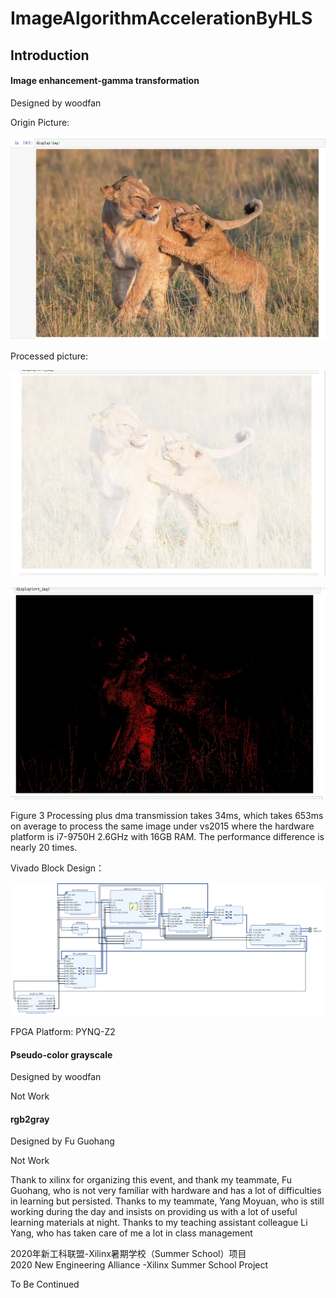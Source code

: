 # ImageAlgorithmAccelerationByHLS

## Introduction

#### Image enhancement-gamma transformation

Designed by woodfan

Origin Picture:

![](https://github.com/maxs-well/ImageAlgorithmAccelerationByHLS/blob/master/image/1.png)

Processed picture:

![](https://github.com/maxs-well/ImageAlgorithmAccelerationByHLS/blob/master/image/2.png)

![](https://github.com/maxs-well/ImageAlgorithmAccelerationByHLS/blob/master/image/3.png)

Figure 3 Processing plus dma transmission takes 34ms, which takes 653ms on average to process the same image under vs2015 where the hardware platform is i7-9750H 2.6GHz with 16GB RAM. The performance difference is nearly 20 times.



Vivado Block Design：

![](https://github.com/maxs-well/ImageAlgorithmAccelerationByHLS/blob/master/image/4.png)



FPGA Platform: PYNQ-Z2



#### Pseudo-color grayscale

Designed by woodfan

Not Work



#### rgb2gray

Designed by Fu Guohang

Not Work



Thank to xilinx for organizing this event, and thank my teammate, Fu Guohang, who is not very familiar with hardware and has a lot of difficulties in learning but persisted. Thanks to my teammate, Yang Moyuan, who is still working during the day and insists on providing us with a lot of useful learning materials at night. Thanks to my teaching assistant colleague Li Yang, who has taken care of me a lot in class management



2020年新工科联盟-Xilinx暑期学校（Summer School）项目 \
2020 New Engineering Alliance -Xilinx Summer School Project

To Be Continued
